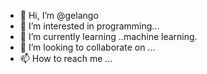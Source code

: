 - 👋 Hi, I’m @gelango
- 👀 I’m interested in programming...
- 🌱 I’m currently learning ..machine learning.
- 💞️ I’m looking to collaborate on ...
- 📫 How to reach me ...

<!---
gelango/gelango is a ✨ special ✨ repository because its `README.md` (this file) appears on your GitHub profile.
You can click the Preview link to take a look at your changes.
--->
